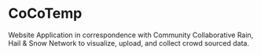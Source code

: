 # CoCoTemp
Website Application in correspondence with Community Collaborative Rain, Hail &amp; Snow Network to visualize, upload, and collect crowd sourced data.
